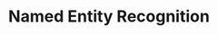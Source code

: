 ---
word: "true"

types: "word"

title: "Named Entity Recognition"

categories: ['']

tags: ['Named', 'Entity', 'Recognition']

arabic: 'التعرف على أسماء الكائنات'

arexps: []

enwords: ['Named Entity Recognition']

enexps: []

arlexicons: 'ع'

enlexicons: 'N'

authors: ['Ruqayya Roshdy']

translators: ['']

citations: 'مقدمة في حوسبة اللغة العربية'

sources: 'مركز الملك عبدالله بن عبدالعزيز الدولي لخدمة اللغة العربية'

slug: ""
---